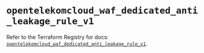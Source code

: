 # `opentelekomcloud_waf_dedicated_anti_leakage_rule_v1`

Refer to the Terraform Registry for docs: [`opentelekomcloud_waf_dedicated_anti_leakage_rule_v1`](https://registry.terraform.io/providers/opentelekomcloud/opentelekomcloud/1.36.17/docs/resources/waf_dedicated_anti_leakage_rule_v1).
